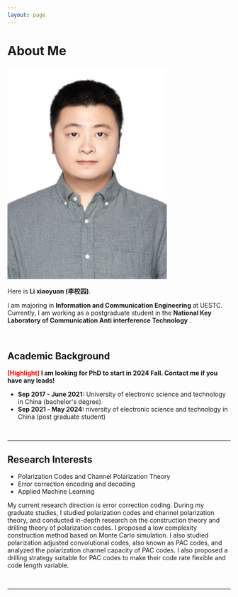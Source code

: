 ```yaml
---
layout: page
---
```


# About Me

<img src="https://github.com/meishiwoimp/meishiwoimp.github.io/blob/main/lixiaoyuan.jpg" class="floatpic" width="360" height="480">

Here is **Li xiaoyuan (李校园)**.

I am  majoring in **Information and Communication Engineering** at UESTC. Currently, I am working as a postgraduate student in the **National Key Laboratory of Communication Anti interference Technology** .

<br>

## Academic Background

**<font color='red'>[Highlight]</font> I am looking for PhD to start in 2024 Fall. Contact me if you have any leads!**

- **Sep 2017 - June 2021:** University of electronic science and technology in China (bachelor's degree)
- **Sep 2021 - May 2024:** niversity of electronic science and technology in China (post graduate student)

<br>

---

## Research Interests

- Polarization Codes and Channel Polarization Theory
- Error correction encoding and decoding
- Applied Machine Learning

My current research direction is error correction coding. During my graduate studies, I studied polarization codes and channel polarization theory, and conducted in-depth research on the construction theory and drilling theory of polarization codes. I proposed a low complexity construction method based on Monte Carlo simulation. I also studied polarization adjusted convolutional codes, also known as PAC codes, and analyzed the polarization channel capacity of PAC codes. I also proposed a drilling strategy suitable for PAC codes to make their code rate flexible and code length variable.

<br>

---
